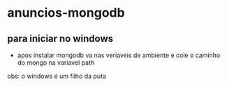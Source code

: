 # anuncios-mongodb


## para iniciar no windows

- apos instalar mongodb va nas veriaveis de ambiente e cole o caminho do mongo na variavel path

obs: o windows é um filho da puta